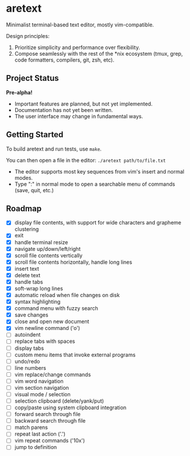 # aretext
Minimalist terminal-based text editor, mostly vim-compatible.

Design principles:

1. Prioritize simplicity and performance over flexibility.
2. Compose seamlessly with the rest of the \*nix ecosystem (tmux, grep, code formatters, compilers, git, zsh, etc).


## Project Status

**Pre-alpha!**

* Important features are planned, but not yet implemented.
* Documentation has not yet been written.
* The user interface may change in fundamental ways.


## Getting Started

To build aretext and run tests, use `make`.

You can then open a file in the editor: `./aretext path/to/file.txt`

* The editor supports most key sequences from vim's insert and normal modes.
* Type ":" in normal mode to open a searchable menu of commands (save, quit, etc.)


## Roadmap

- [x] display file contents, with support for wide characters and grapheme clustering
- [x] exit
- [x] handle terminal resize
- [x] navigate up/down/left/right
- [x] scroll file contents vertically
- [x] scroll file contents horizontally, handle long lines
- [x] insert text
- [x] delete text
- [x] handle tabs
- [x] soft-wrap long lines
- [x] automatic reload when file changes on disk
- [x] syntax highlighting
- [x] command menu with fuzzy search
- [x] save changes
- [x] close and open new document
- [x] vim newline command ('o')
- [ ] autoindent
- [ ] replace tabs with spaces
- [ ] display tabs
- [ ] custom menu items that invoke external programs
- [ ] undo/redo
- [ ] line numbers
- [ ] vim replace/change commands
- [ ] vim word navigation
- [ ] vim section navigation
- [ ] visual mode / selection
- [ ] selection clipboard (delete/yank/put)
- [ ] copy/paste using system clipboard integration
- [ ] forward search through file
- [ ] backward search through file
- [ ] match parens
- [ ] repeat last action ('.')
- [ ] vim repeat commands ('10x')
- [ ] jump to definition
